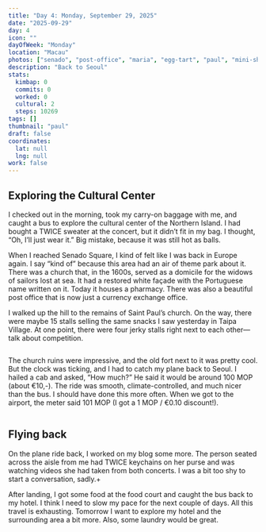 ```yaml
---
title: "Day 4: Monday, September 29, 2025"
date: "2025-09-29"
day: 4
icon: ""
dayOfWeek: "Monday"
location: "Macau"
photos: ["senado", "post-office", "maria", "egg-tart", "paul", "mini-shrine", "dinner"]
description: "Back to Seoul"
stats:
  kimbap: 0
  commits: 0
  worked: 0
  cultural: 2
  steps: 10269
tags: []
thumbnail: "paul"
draft: false
coordinates:
  lat: null
  lng: null
work: false
---
```


## Exploring the Cultural Center

I checked out in the morning, took my carry-on baggage with me, and caught a bus to explore the cultural center of the Northern Island. I had bought a TWICE sweater at the concert, but it didn’t fit in my bag. I thought, “Oh, I’ll just wear it.” Big mistake, because it was still hot as balls.

When I reached Senado Square, I kind of felt like I was back in Europe again. I say “kind of” because this area had an air of theme park about it. There was a church that, in the 1600s, served as a domicile for the widows of sailors lost at sea. It had a restored white façade with the Portuguese name written on it. Today it houses a pharmacy. There was also a beautiful post office that is now just a currency exchange office.

I walked up the hill to the remains of Saint Paul’s church. On the way, there were maybe 15 stalls selling the same snacks I saw yesterday in Taipa Village. At one point, there were four jerky stalls right next to each other—talk about competition.

<Img paul desc="Only the facade remains, because the rest was lost in a fire.">

The church ruins were impressive, and the old fort next to it was pretty cool. But the clock was ticking, and I had to catch my plane back to Seoul. I hailed a cab and asked, “How much?” He said it would be around 100 MOP (about €10,-). The ride was smooth, climate-controlled, and much nicer than the bus. I should have done this more often. When we got to the airport, the meter said 101 MOP (I got a 1 MOP / €0.10 discount!).

<Img mini-shrine desc="A mini shrine on the street I saw during my taxi-ride">

## Flying back

On the plane ride back, I worked on my blog some more. The person seated across the aisle from me had TWICE keychains on her purse and was watching videos she had taken from both concerts. I was a bit too shy to start a conversation, sadly.+

After landing, I got some food at the food court and caught the bus back to my hotel. I think I need to slow my pace for the next couple of days. All this travel is exhausting. Tomorrow I want to explore my hotel and the surrounding area a bit more. Also, some laundry would be great.

<Img dinner desc="My first full Korean meal" >